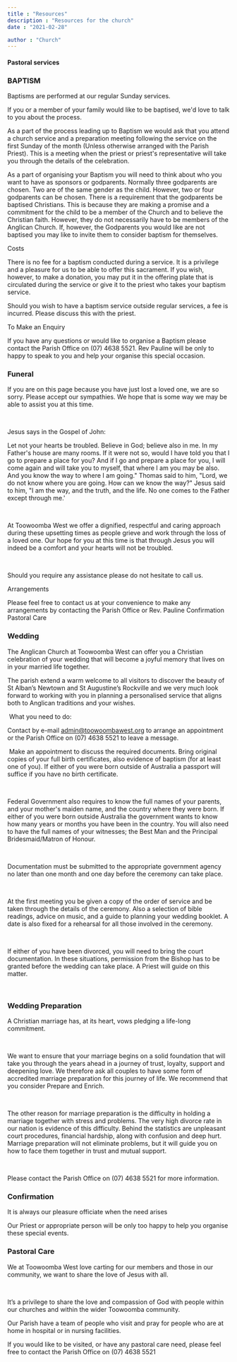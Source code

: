 ```yaml
---
title : "Resources"
description : "Resources for the church"
date : "2021-02-28"

author : "Church"
---
```





#### Pastoral services

 

 

### BAPTISM

Baptisms are performed at our regular Sunday services.

If you or a member of your family would like to be baptised, we'd love to talk to you about the process.

As a part of the process leading up to Baptism we would ask that you attend a church service and a preparation meeting following the service on the first Sunday of the month (Unless otherwise arranged with the Parish Priest). This is a meeting when the priest or priest's representative will take you through the details of the celebration.

​As a part of organising your Baptism you will need to think about who you want to have as sponsors or godparents. Normally three godparents are chosen. Two are of the same gender as the child. However, two or four godparents can be chosen. There is a requirement that the godparents be baptised Christians. This is because they are making a promise and a commitment for the child to be a member of the Church and to believe the Christian faith. However, they do not necessarily have to be members of the Anglican Church. If, however, the Godparents you would like are not baptised you may like to invite them to consider baptism for themselves.

Costs

There is no fee for a baptism conducted during a service. It is a privilege and a pleasure for us to be able to offer this sacrament. If you wish, however, to make a donation, you may put it in the offering plate that is circulated during the service or give it to the priest who takes your baptism service.

Should you wish to have a baptism service outside regular services, a fee is incurred. Please discuss this with the priest.

To Make an Enquiry

If you have any questions or would like to organise a Baptism please contact the Parish Office on (07) 4638 5521. Rev Pauline will be only to happy to speak to you and help your organise this special occasion.


### Funeral

If you are on this page because you have just lost a loved one, we are so sorry. Please accept our sympathies. We hope that is some way we may be able to assist you at this time.

​

Jesus says in the Gospel of John:

Let not your hearts be troubled. Believe in God; believe also in me. In my Father's house are many rooms. If it were not so, would I have told you that I go to prepare a place for you? And if I go and prepare a place for you, I will come again and will take you to myself, that where I am you may be also. And you know the way to where I am going." Thomas said to him, "Lord, we do not know where you are going. How can we know the way?" Jesus said to him, "I am the way, and the truth, and the life. No one comes to the Father except through me.'

​

At Toowoomba West we offer a dignified, respectful and caring approach during these upsetting times as people grieve and work through the loss of a loved one. Our hope for you at this time is that through Jesus you will indeed be a comfort and your hearts will not be troubled.

​

Should you require any assistance please do not hesitate to call us.

 

Arrangements

Please feel free to contact us at your convenience to make any arrangements by contacting the Parish Office or Rev. Pauline
Confirmation
Pastoral Care

### Wedding

The Anglican Church at Toowoomba West can offer you a Christian celebration of your wedding that will become a joyful memory that lives on in your married life together.

 

The parish extend a warm welcome to all visitors to discover the beauty of St Alban’s Newtown and St Augustine’s Rockville and we very much look forward to working with you in planning a personalised service that aligns both to Anglican traditions and your wishes.

​
What you need to do:

Contact by e-mail admin@toowoombawest.org to arrange an appointment or the Parish Office on (07) 4638 5521 to leave a message.

​
Make an appointment to discuss the required documents. Bring original copies of your full birth certificates, also evidence of baptism (for at least one of you). If either of you were born outside of Australia a passport will suffice if you have no birth certificate.

​

Federal Government also requires to know the full names of your parents, and your mother's maiden name, and the country where they were born. If either of you were born outside Australia the government wants to know how many years or months you have been in the country. You will also need to have the full names of your witnesses; the Best Man and the Principal Bridesmaid/Matron of Honour.

​

Documentation must be submitted to the appropriate government agency no later than one month and one day before the ceremony can take place.

​

At the first meeting you be given a copy of the order of service and be taken through the details of the ceremony. Also a selection of bible readings, advice on music, and a guide to planning your wedding booklet. A date is also fixed for a rehearsal for all those involved in the ceremony.

​

If either of you have been divorced, you will need to bring the court documentation. In these situations, permission from the Bishop has to be granted before the wedding can take place. A Priest will guide on this matter.

​
### Wedding Preparation

A Christian marriage has, at its heart, vows pledging a life-long commitment.

​

We want to ensure that your marriage begins on a solid foundation that will take you through the years ahead in a journey of trust, loyalty, support and deepening love. We therefore ask all couples to have some form of accredited marriage preparation for this journey of life. We recommend that you consider Prepare and Enrich. 

​

The other reason for marriage preparation is the difficulty in holding a marriage together with stress and problems. The very high divorce rate in our nation is evidence of this difficulty. Behind the statistics are unpleasant court procedures, financial hardship, along with confusion and deep hurt. Marriage preparation will not eliminate problems, but it will guide you on how to face them together in trust and mutual support.

​

Please contact the Parish Office on (07) 4638 5521 for more information.

### Confirmation

It is always our pleasure officiate when the need arises

Our Priest or appropriate person will be only too happy to help you organise these special events.


### Pastoral Care

We at Toowoomba West love carting for our members and those in our community, we want to share the love of Jesus with all.

​

It’s a privilege to share the love and compassion of God with people within our churches and within the wider Toowoomba community.

 

Our Parish have a team of people who visit and pray for people who are at home in hospital or in nursing facilities.

 

If you would like to be visited, or have any pastoral care need, please feel free to contact the  Parish Office on (07) 4638 5521
